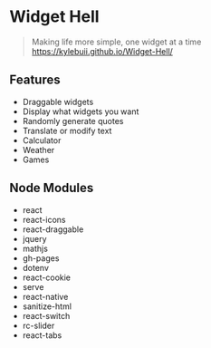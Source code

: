 # Widget Hell
> Making life more simple, one widget at a time
> https://kylebuii.github.io/Widget-Hell/

## Features
- Draggable widgets
- Display what widgets you want
- Randomly generate quotes
- Translate or modify text
- Calculator
- Weather
- Games

## Node Modules
- react
- react-icons
- react-draggable
- jquery
- mathjs
- gh-pages
- dotenv
- react-cookie
- serve
- react-native
- sanitize-html
- react-switch
- rc-slider
- react-tabs